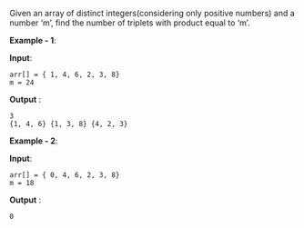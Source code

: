 Given an array of distinct integers(considering only positive numbers) and a number ‘m’, find the number of triplets with product equal to ‘m’.

**Example - 1**:

**Input**: 
    
    arr[] = { 1, 4, 6, 2, 3, 8}  
    m = 24

**Output** : 

    3
    {1, 4, 6} {1, 3, 8} {4, 2, 3}

**Example - 2**:

**Input**: 

    arr[] = { 0, 4, 6, 2, 3, 8}  
    m = 18

**Output** :

    0
